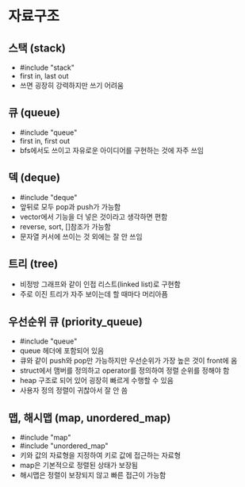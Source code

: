 # 자료구조

## 스택 (stack)
- #include "stack"
- first in, last out
- 쓰면 굉장히 강력하지만 쓰기 어려움

## 큐 (queue)
- #include "queue"
- first in, first out
- bfs에서도 쓰이고 자유로운 아이디어를 구현하는 것에 자주 쓰임

## 덱 (deque)
- #include "deque"
- 앞뒤로 모두 pop과 push가 가능함
- vector에서 기능을 더 넣은 것이라고 생각하면 편함
- reverse, sort, []참조가 가능함
- 문자열 커서에 쓰이는 것 외에는 잘 안 쓰임

## 트리 (tree)
- 비정방 그래프와 같이 인접 리스트(linked list)로 구현함
- 주로 이진 트리가 자주 보이는데 할 때마다 머리아픔

## 우선순위 큐 (priority_queue)
- #include "queue"
- queue 헤더에 포함되어 있음
- 큐와 같이 push와 pop만 가능하지만 우선순위가 가장 높은 것이 front에 옴
- struct에서 맴버를 정의하고 operator를 정의하여 정렬 순위를 정해야 함
- heap 구조로 되어 있어 굉장히 빠르게 수행할 수 있음
- 사용자 정의 정렬이 귀찮아서 잘 안 씀

## 맵, 해시맵 (map, unordered_map)
- #include "map"
- #include "unordered_map"
- 키와 값의 자료형을 지정하여 키로 값에 접근하는 자료형
- map은 기본적으로 정렬된 상태가 보장됨
- 해시맵은 정렬이 보장되지 않고 빠른 접근이 가능함
